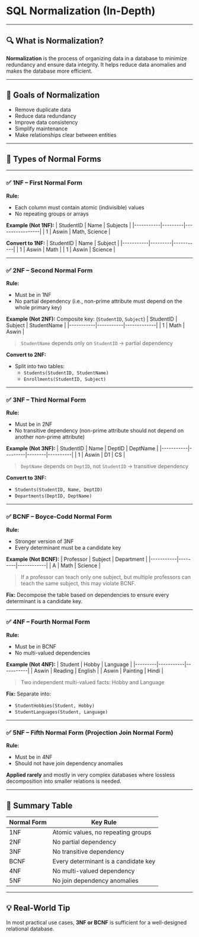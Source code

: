 # SQL Normalization (In-Depth)

---

## 🔍 What is Normalization?

**Normalization** is the process of organizing data in a database to minimize redundancy and ensure data integrity. It helps reduce data anomalies and makes the database more efficient.

---

## 🎯 Goals of Normalization

- Remove duplicate data
- Reduce data redundancy
- Improve data consistency
- Simplify maintenance
- Make relationships clear between entities

---

## 🧱 Types of Normal Forms

---

### ✅ 1NF – First Normal Form

**Rule:**  
- Each column must contain atomic (indivisible) values  
- No repeating groups or arrays

**Example (Not 1NF):**
| StudentID | Name    | Subjects        |
|-----------|---------|-----------------|
| 1         | Aswin   | Math, Science    |

**Convert to 1NF:**
| StudentID | Name    | Subject   |
|-----------|---------|-----------|
| 1         | Aswin   | Math      |
| 1         | Aswin   | Science   |

---

### ✅ 2NF – Second Normal Form

**Rule:**  
- Must be in 1NF  
- No partial dependency (i.e., non-prime attribute must depend on the whole primary key)

**Example (Not 2NF):**
Composite key: (`StudentID`, `Subject`)
| StudentID | Subject   | StudentName |
|-----------|-----------|-------------|
| 1         | Math      | Aswin       |

> `StudentName` depends only on `StudentID` → partial dependency

**Convert to 2NF:**
- Split into two tables:
  - `Students(StudentID, StudentName)`
  - `Enrollments(StudentID, Subject)`

---

### ✅ 3NF – Third Normal Form

**Rule:**  
- Must be in 2NF  
- No transitive dependency (non-prime attribute should not depend on another non-prime attribute)

**Example (Not 3NF):**
| StudentID | Name    | DeptID | DeptName |
|-----------|---------|--------|----------|
| 1         | Aswin   | D1     | CS       |

> `DeptName` depends on `DeptID`, not `StudentID` → transitive dependency

**Convert to 3NF:**
- `Students(StudentID, Name, DeptID)`
- `Departments(DeptID, DeptName)`

---

### ✅ BCNF – Boyce-Codd Normal Form

**Rule:**  
- Stronger version of 3NF  
- Every determinant must be a candidate key

**Example (Not BCNF):**
| Professor | Subject | Department |
|-----------|---------|------------|
| A         | Math    | Science    |

> If a professor can teach only one subject, but multiple professors can teach the same subject, this may violate BCNF.

**Fix:** Decompose the table based on dependencies to ensure every determinant is a candidate key.

---

### ✅ 4NF – Fourth Normal Form

**Rule:**  
- Must be in BCNF  
- No multi-valued dependencies

**Example (Not 4NF):**
| Student | Hobby     | Language  |
|---------|-----------|-----------|
| Aswin   | Reading   | English   |
| Aswin   | Painting  | Hindi     |

> Two independent multi-valued facts: Hobby and Language

**Fix:** Separate into:
- `StudentHobbies(Student, Hobby)`
- `StudentLanguages(Student, Language)`

---

### ✅ 5NF – Fifth Normal Form (Projection Join Normal Form)

**Rule:**  
- Must be in 4NF  
- Should not have join dependency anomalies

**Applied rarely** and mostly in very complex databases where lossless decomposition into smaller relations is needed.

---

## 🧠 Summary Table

| Normal Form | Key Rule                                           |
|-------------|----------------------------------------------------|
| 1NF         | Atomic values, no repeating groups                 |
| 2NF         | No partial dependency                              |
| 3NF         | No transitive dependency                           |
| BCNF        | Every determinant is a candidate key               |
| 4NF         | No multi-valued dependency                         |
| 5NF         | No join dependency anomalies                       |

---

## 💡 Real-World Tip
In most practical use cases, **3NF or BCNF** is sufficient for a well-designed relational database.

